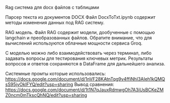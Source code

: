Rag система для docx файлов с таблицами

Парсер текста из документов DOCX
Файл DocxToTxt.ipynb содержит методы изменения данных под RAG систему.

RAG модель.
Файл RAG содержит модели, дообученные с помощью langchain и преобразованных файлов. Обратите внимание, что для вычислений используются облачные мощности сервиса Groq.

С моделью можно либо взаимодействовать через терминал, либо задавать вопросы для тестирования ключевых метрик. Результаты вопросов и ответов сохраняются в DataFrame для дальнейшего анализа.

Системные промты которые использовались: https://docs.google.com/document/d/1nVF28KAtnTqg9v4ffiNhI3AIeh1kQMQsS95jyOklFYQ/edit?usp=sharing
Вывод сравнения: https://docs.google.com/document/d/1t1N7qJauxRdmwgOh7A3iUsBCKeZMZ0ncm0mTkscQhNQ/edit?usp=sharing
